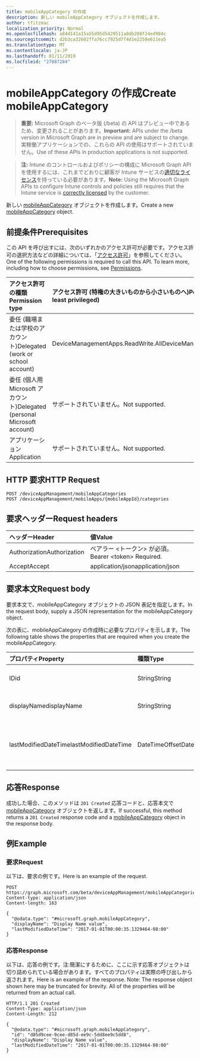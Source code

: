 ```yaml
---
title: mobileAppCategory の作成
description: 新しい mobileAppCategory オブジェクトを作成します。
author: tfitzmac
localization_priority: Normal
ms.openlocfilehash: a84d141a15a55d95d5429511a8db208f24ed984c
ms.sourcegitcommit: d2b3ca32602ffa76cc7925d7f4d1e2258e611ea5
ms.translationtype: MT
ms.contentlocale: ja-JP
ms.lasthandoff: 01/11/2019
ms.locfileid: "27887284"
---
```

# <a name="create-mobileappcategory"></a><span data-ttu-id="f642f-103">mobileAppCategory の作成</span><span class="sxs-lookup"><span data-stu-id="f642f-103">Create mobileAppCategory</span></span>

> <span data-ttu-id="f642f-104">**重要:** Microsoft Graph のベータ版 (/beta) の API はプレビュー中であるため、変更されることがあります。</span><span class="sxs-lookup"><span data-stu-id="f642f-104">**Important:** APIs under the /beta version in Microsoft Graph are in preview and are subject to change.</span></span> <span data-ttu-id="f642f-105">実稼働アプリケーションでの、これらの API の使用はサポートされていません。</span><span class="sxs-lookup"><span data-stu-id="f642f-105">Use of these APIs in production applications is not supported.</span></span>

> <span data-ttu-id="f642f-106">**注:** Intune のコントロールおよびポリシーの構成に Microsoft Graph API を使用するには、これまでどおりに顧客が Intune サービスの[適切なライセンス](https://go.microsoft.com/fwlink/?linkid=839381)を持っている必要があります。</span><span class="sxs-lookup"><span data-stu-id="f642f-106">**Note:** Using the Microsoft Graph APIs to configure Intune controls and policies still requires that the Intune service is [correctly licensed](https://go.microsoft.com/fwlink/?linkid=839381) by the customer.</span></span>

<span data-ttu-id="f642f-107">新しい [mobileAppCategory](../resources/intune-apps-mobileappcategory.md) オブジェクトを作成します。</span><span class="sxs-lookup"><span data-stu-id="f642f-107">Create a new [mobileAppCategory](../resources/intune-apps-mobileappcategory.md) object.</span></span>
## <a name="prerequisites"></a><span data-ttu-id="f642f-108">前提条件</span><span class="sxs-lookup"><span data-stu-id="f642f-108">Prerequisites</span></span>
<span data-ttu-id="f642f-p102">この API を呼び出すには、次のいずれかのアクセス許可が必要です。アクセス許可の選択方法などの詳細については、「[アクセス許可](/graph/permissions-reference)」を参照してください。</span><span class="sxs-lookup"><span data-stu-id="f642f-p102">One of the following permissions is required to call this API. To learn more, including how to choose permissions, see [Permissions](/graph/permissions-reference).</span></span>

|<span data-ttu-id="f642f-111">アクセス許可の種類</span><span class="sxs-lookup"><span data-stu-id="f642f-111">Permission type</span></span>|<span data-ttu-id="f642f-112">アクセス許可 (特権の大きいものから小さいものへ)</span><span class="sxs-lookup"><span data-stu-id="f642f-112">Permissions (from most to least privileged)</span></span>|
|:---|:---|
|<span data-ttu-id="f642f-113">委任 (職場または学校のアカウント)</span><span class="sxs-lookup"><span data-stu-id="f642f-113">Delegated (work or school account)</span></span>|<span data-ttu-id="f642f-114">DeviceManagementApps.ReadWrite.All</span><span class="sxs-lookup"><span data-stu-id="f642f-114">DeviceManagementApps.ReadWrite.All</span></span>|
|<span data-ttu-id="f642f-115">委任 (個人用 Microsoft アカウント)</span><span class="sxs-lookup"><span data-stu-id="f642f-115">Delegated (personal Microsoft account)</span></span>|<span data-ttu-id="f642f-116">サポートされていません。</span><span class="sxs-lookup"><span data-stu-id="f642f-116">Not supported.</span></span>|
|<span data-ttu-id="f642f-117">アプリケーション</span><span class="sxs-lookup"><span data-stu-id="f642f-117">Application</span></span>|<span data-ttu-id="f642f-118">サポートされていません。</span><span class="sxs-lookup"><span data-stu-id="f642f-118">Not supported.</span></span>|

## <a name="http-request"></a><span data-ttu-id="f642f-119">HTTP 要求</span><span class="sxs-lookup"><span data-stu-id="f642f-119">HTTP Request</span></span>
<!-- {
  "blockType": "ignored"
}
-->
``` http
POST /deviceAppManagement/mobileAppCategories
POST /deviceAppManagement/mobileApps/{mobileAppId}/categories
```

## <a name="request-headers"></a><span data-ttu-id="f642f-120">要求ヘッダー</span><span class="sxs-lookup"><span data-stu-id="f642f-120">Request headers</span></span>
|<span data-ttu-id="f642f-121">ヘッダー</span><span class="sxs-lookup"><span data-stu-id="f642f-121">Header</span></span>|<span data-ttu-id="f642f-122">値</span><span class="sxs-lookup"><span data-stu-id="f642f-122">Value</span></span>|
|:---|:---|
|<span data-ttu-id="f642f-123">Authorization</span><span class="sxs-lookup"><span data-stu-id="f642f-123">Authorization</span></span>|<span data-ttu-id="f642f-124">ベアラー &lt;トークン&gt; が必須。</span><span class="sxs-lookup"><span data-stu-id="f642f-124">Bearer &lt;token&gt; Required.</span></span>|
|<span data-ttu-id="f642f-125">Accept</span><span class="sxs-lookup"><span data-stu-id="f642f-125">Accept</span></span>|<span data-ttu-id="f642f-126">application/json</span><span class="sxs-lookup"><span data-stu-id="f642f-126">application/json</span></span>|

## <a name="request-body"></a><span data-ttu-id="f642f-127">要求本文</span><span class="sxs-lookup"><span data-stu-id="f642f-127">Request body</span></span>
<span data-ttu-id="f642f-128">要求本文で、mobileAppCategory オブジェクトの JSON 表記を指定します。</span><span class="sxs-lookup"><span data-stu-id="f642f-128">In the request body, supply a JSON representation for the mobileAppCategory object.</span></span>

<span data-ttu-id="f642f-129">次の表に、mobileAppCategory の作成時に必要なプロパティを示します。</span><span class="sxs-lookup"><span data-stu-id="f642f-129">The following table shows the properties that are required when you create the mobileAppCategory.</span></span>

|<span data-ttu-id="f642f-130">プロパティ</span><span class="sxs-lookup"><span data-stu-id="f642f-130">Property</span></span>|<span data-ttu-id="f642f-131">種類</span><span class="sxs-lookup"><span data-stu-id="f642f-131">Type</span></span>|<span data-ttu-id="f642f-132">説明</span><span class="sxs-lookup"><span data-stu-id="f642f-132">Description</span></span>|
|:---|:---|:---|
|<span data-ttu-id="f642f-133">ID</span><span class="sxs-lookup"><span data-stu-id="f642f-133">id</span></span>|<span data-ttu-id="f642f-134">String</span><span class="sxs-lookup"><span data-stu-id="f642f-134">String</span></span>|<span data-ttu-id="f642f-135">エンティティのキー。</span><span class="sxs-lookup"><span data-stu-id="f642f-135">The key of the entity.</span></span>|
|<span data-ttu-id="f642f-136">displayName</span><span class="sxs-lookup"><span data-stu-id="f642f-136">displayName</span></span>|<span data-ttu-id="f642f-137">String</span><span class="sxs-lookup"><span data-stu-id="f642f-137">String</span></span>|<span data-ttu-id="f642f-138">アプリのカテゴリの名前。</span><span class="sxs-lookup"><span data-stu-id="f642f-138">The name of the app category.</span></span>|
|<span data-ttu-id="f642f-139">lastModifiedDateTime</span><span class="sxs-lookup"><span data-stu-id="f642f-139">lastModifiedDateTime</span></span>|<span data-ttu-id="f642f-140">DateTimeOffset</span><span class="sxs-lookup"><span data-stu-id="f642f-140">DateTimeOffset</span></span>|<span data-ttu-id="f642f-141">mobileAppCategory が最後に変更された日時。</span><span class="sxs-lookup"><span data-stu-id="f642f-141">The date and time the mobileAppCategory was last modified.</span></span>|



## <a name="response"></a><span data-ttu-id="f642f-142">応答</span><span class="sxs-lookup"><span data-stu-id="f642f-142">Response</span></span>
<span data-ttu-id="f642f-143">成功した場合、このメソッドは `201 Created` 応答コードと、応答本文で [mobileAppCategory](../resources/intune-apps-mobileappcategory.md) オブジェクトを返します。</span><span class="sxs-lookup"><span data-stu-id="f642f-143">If successful, this method returns a `201 Created` response code and a [mobileAppCategory](../resources/intune-apps-mobileappcategory.md) object in the response body.</span></span>

## <a name="example"></a><span data-ttu-id="f642f-144">例</span><span class="sxs-lookup"><span data-stu-id="f642f-144">Example</span></span>
### <a name="request"></a><span data-ttu-id="f642f-145">要求</span><span class="sxs-lookup"><span data-stu-id="f642f-145">Request</span></span>
<span data-ttu-id="f642f-146">以下は、要求の例です。</span><span class="sxs-lookup"><span data-stu-id="f642f-146">Here is an example of the request.</span></span>
``` http
POST https://graph.microsoft.com/beta/deviceAppManagement/mobileAppCategories
Content-type: application/json
Content-length: 163

{
  "@odata.type": "#microsoft.graph.mobileAppCategory",
  "displayName": "Display Name value",
  "lastModifiedDateTime": "2017-01-01T00:00:35.1329464-08:00"
}
```

### <a name="response"></a><span data-ttu-id="f642f-147">応答</span><span class="sxs-lookup"><span data-stu-id="f642f-147">Response</span></span>
<span data-ttu-id="f642f-p103">以下は、応答の例です。注:簡潔にするために、ここに示す応答オブジェクトは切り詰められている場合があります。すべてのプロパティは実際の呼び出しから返されます。</span><span class="sxs-lookup"><span data-stu-id="f642f-p103">Here is an example of the response. Note: The response object shown here may be truncated for brevity. All of the properties will be returned from an actual call.</span></span>
``` http
HTTP/1.1 201 Created
Content-Type: application/json
Content-Length: 212

{
  "@odata.type": "#microsoft.graph.mobileAppCategory",
  "id": "d85d9cee-9cee-d85d-ee9c-5dd8ee9c5dd8",
  "displayName": "Display Name value",
  "lastModifiedDateTime": "2017-01-01T00:00:35.1329464-08:00"
}
```





